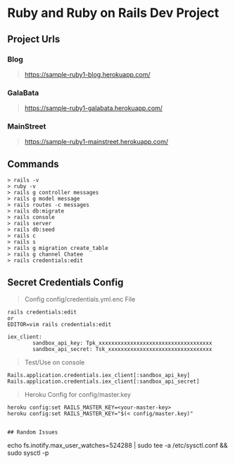 # Ruby and Ruby on Rails Dev Project


## Project Urls


### Blog 

> https://sample-ruby1-blog.herokuapp.com/

### GalaBata

> https://sample-ruby1-galabata.herokuapp.com/

### MainStreet

> https://sample-ruby1-mainstreet.herokuapp.com/


## Commands

```
> rails -v
> ruby -v
> rails g controller messages
> rails g model message
> rails routes -c messages
> rails db:migrate
> rails console
> rails server
> rails db:seed
> rails c
> rails s
> rails g migration create_table
> rails g channel Chatee
> rails credentials:edit 
```


## Secret Credentials Config

> Config config/credentials.yml.enc File

```
rails credentials:edit 
or
EDITOR=vim rails credentials:edit

iex_client:
        sandbox_api_key: Tpk_xxxxxxxxxxxxxxxxxxxxxxxxxxxxxxxxxxxx
        sandbox_api_secret: Tsk_xxxxxxxxxxxxxxxxxxxxxxxxxxxxxxxxx
```

> Test/Use on console

```
Rails.application.credentials.iex_client[:sandbox_api_key]
Rails.application.credentials.iex_client[:sandbox_api_secret]
```

> Heroku Config for config/master.key

```
heroku config:set RAILS_MASTER_KEY=<your-master-key>
heroku config:set RAILS_MASTER_KEY="$(< config/master.key)"


## Random Issues

```
echo fs.inotify.max_user_watches=524288 | sudo tee -a /etc/sysctl.conf && sudo sysctl -p

```
